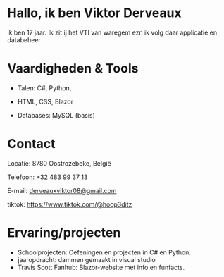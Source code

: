 # Hallo, ik ben Viktor Derveaux

ik ben 17 jaar.
Ik zit ij het VTI van waregem ezn ik volg daar applicatie en databeheer 

# Vaardigheden & Tools

- Talen: C#, Python, 

- HTML, CSS, Blazor

- Databases: MySQL (basis)

# Contact

Locatie: 8780 Oostrozebeke, België

Telefoon: +32 483 99 37 13

E-mail: derveauxviktor08@gmail.com

tiktok: https://www.tiktok.com/@hoop3ditz

# Ervaring/projecten

- Schoolprojecten: Oefeningen en projecten in C# en Python.
- jaaropdracht: dammen gemaakt in visual studio
- Travis Scott Fanhub: Blazor-website met info en funfacts.



<!--
**derveauxviktor/derveauxViktor** is a ✨ _special_ ✨ repository because its `README.md` (this file) appears on your GitHub profile.

Here are some ideas to get you started:

- 🔭 I’m currently working on ...
- 🌱 I’m currently learning ...
- 👯 I’m looking to collaborate on ...
- 🤔 I’m looking for help with ...
- 💬 Ask me about ...
- 📫 How to reach me: ...
- 😄 Pronouns: ...
- ⚡ Fun fact: ...
-->
